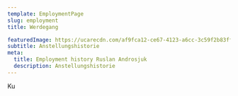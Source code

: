 ```yaml
---
template: EmploymentPage
slug: employment
title: Werdegang

featuredImage: https://ucarecdn.com/af9fca12-ce67-4123-a6cc-3c59f2b83ff6/
subtitle: Anstellungshistorie
meta:
  title: Employment history Ruslan Androsjuk
  description: Anstellungshistorie
---
```

Ku